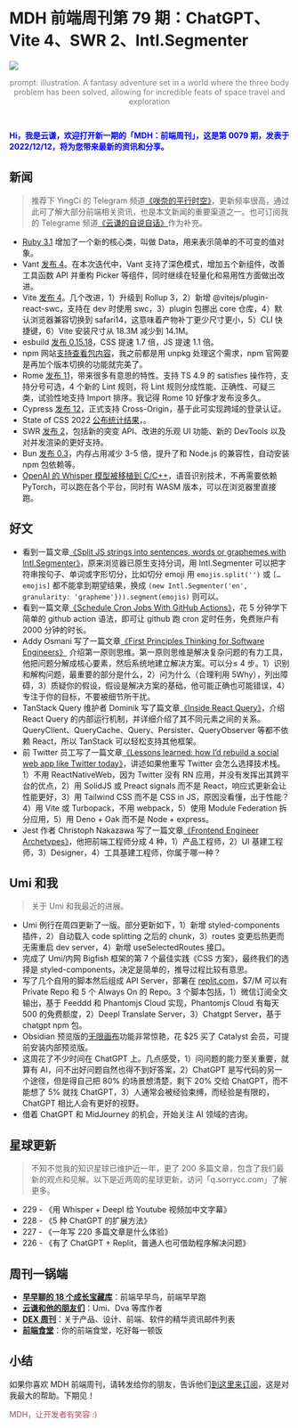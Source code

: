 # MDH 前端周刊第 79 期：ChatGPT、Vite 4、SWR 2、Intl.Segmenter

<img src="https://image-1256177414.cos.ap-shanghai.myqcloud.com/uPic/dhh4ul.png" style="margin:0;padding:0;vertical-align:middle;" />

<p style="color:gray;text-align:center;margin-bottom:3em;">prompt: illustration. A fantasy adventure set in a world where the three body problem has been solved, allowing for incredible feats of space travel and exploration</p>

<p style="color:blue;font-weight:bold;">Hi，我是云谦，欢迎打开新一期的「MDH：前端周刊」，这是第 0079 期，发表于 2022/12/12，将为您带来最新的资讯和分享。</p>

## 新闻
> 推荐下 YingCi 的 Telegram 频道[《咲奈的平行时空》](https://t.me/SakinaSpace)，更新频率很高，通过此可了解大部分前端相关资讯，也是本文新闻的重要渠道之一。也可订阅我的 Telegrame 频道[《云谦的自说自话》](https://t.me/yqtalk)作为补充。

* [Ruby 3.1](https://github.com/ruby/ruby/pull/6353) 增加了一个新的核心类，叫做 Data，用来表示简单的不可变的值对象。
* Vant [发布 4](https://zhuanlan.zhihu.com/p/589088487)。在本次迭代中，Vant 支持了深色模式，增加五个新组件，改善工具函数 API 并重构 Picker 等组件，同时继续在轻量化和易用性方面做出改进。
* Vite [发布 4](https://vitejs.dev/blog/announcing-vite4.html)。几个改进，1）升级到 Rollup 3，2）新增 @vitejs/plugin-react-swc，支持在 dev 时使用 swc，3）plugin 包挪出 core 仓库，4）默认浏览器兼容切换到 safari14，这意味着产物补丁更少尺寸更小，5）CLI 快捷键，6）Vite 安装尺寸从 18.3M 减少到 14.1M。
* esbuild [发布 0.15.18](https://github.com/evanw/esbuild/releases/tag/v0.15.18)，CSS 提速 1.7 倍，JS 提速 1.1 倍。
* npm 网站[支持查看包内容](https://github.blog/changelog/2022-12-06-explore-the-content-of-your-npm-packages-with-the-new-code-explorer/)，我之前都是用 unpkg 处理这个需求，npm 官网要是再加个版本切换的功能就完美了。
* Rome [发布 11](https://rome.tools/blog/2022/12/06/rome11/)，带来很多有意思的特性。支持 TS 4.9 的 satisfies 操作符，支持分号可选，4 个新的 Lint 规则，将 Lint 规则分成性能、正确性、可疑三类，试验性地支持 Import 排序。我记得 Rome 10 好像才发布没多久。
* Cypress [发布 12](https://www.cypress.io/blog/2022/12/06/announcing-cypress-12/)，正式支持 Cross-Origin，基于此可实现跨域的登录认证。
* State of CSS 2022 [公布统计结果](https://2022.stateofcss.com/en-US/)，。
* SWR [发布 2](https://swr.vercel.app/zh-CN/blog/swr-v2)，包括新的突变 API、改进的乐观 UI 功能、新的 DevTools 以及对并发渲染的更好支持。
* Bun [发布 0.3](https://bun.sh/blog/bun-v0.3.0)，内存占用减少 3-5 倍，提升了和 Node.js 的兼容性，自动安装 npm 包依赖等。
* [OpenAI 的 Whisper 模型被移植到 C/C++](https://github.com/ggerganov/whisper.cpp)，语音识别技术，不再需要依赖 PyTorch，可以跑在各个平台，同时有 WASM 版本，可以在浏览器里直接跑。

## 好文
* 看到一篇文章[《Split JS strings into sentences, words or graphemes with Intl.Segmenter》](https://www.stefanjudis.com/today-i-learned/how-to-split-javascript-strings-with-intl-segmenter/)，原来浏览器已原生支持分词，用 Intl.Segmenter 可以把字符串按句子、单词或字形切分，比如切分 emoji 用 `emojis.split('')` 或 `[…emojis]` 都不能拿到期望结果，换成 `(new Intl.Segmenter('en', granularity: 'grapheme'})).segment(emojis)` 则可以。
* 看到一篇文章[《Schedule Cron Jobs With GitHub Actions》](https://scribe.citizen4.eu/schedule-cron-jobs-with-github-actions-d279e8519cec)，花 5 分钟学下简单的 github action 语法，即可让 github 跑 cron 定时任务，免费账户有 2000 分钟的时长。
* Addy Osmani 写了一篇文章[《First Principles Thinking for Software Engineers》](https://addyosmani.com/blog/first-principles-thinking-software-engineers/) 介绍第一原则思维。第一原则思维是解决复杂问题的有力工具，他把问题分解成核心要素，然后系统地建立解决方案。可以分≤ 4 步。1）识别和解构问题，最重要的部分是什么，2）问为什么（合理利用 5Why），列出障碍，3）质疑你的假设，假设是解决方案的基础，他可能正确也可能错误，4）专注于你的目标，不要被细节所干扰。
* TanStack Query 维护者 Dominik 写了篇文章[《Inside React Query》](https://tkdodo.eu/blog/inside-react-query)，介绍 React Query 的内部运行机制，并详细介绍了其不同元素之间的关系。QueryClient、QueryCache、Query、Persister、QueryObserver 等都不依赖 React，所以 TanStack 可以轻松支持其他框架。
* 前 Twitter 员工写了一篇文章[《Lessons learned: how I’d rebuild a social web app like Twitter today》](https://paularmstrong.dev/blog/2022/11/28/lessons-learned-how-i-would-rebuild-twitter-today/)，讲述如果他重写 Twitter 会怎么选择技术栈。1）不用 ReactNativeWeb，因为 Twitter 没有 RN 应用，并没有发挥出其跨平台的优点，2）用 SolidJS 或 Preact signals 而不是 React，响应式更新会让性能更好，3）用 Tailwind CSS 而不是 CSS in JS，原因没看懂，出于性能？4）用 Vite 或 Turbopack，不用 webpack，5）使用 Module Federation 拆分应用，5）用 Deno + Oak 而不是 Node + express。
* Jest 作者 Christoph Nakazawa 写了一篇文章[《Frontend Engineer Archetypes》](https://cpojer.net/posts/frontend-engineering-archetypes)，他把前端工程师分成 4 种，1）产品工程师，2）UI 基建工程师，3）Designer，4）工具基建工程师，你属于哪一种？

## Umi 和我
> 关于 Umi 和我最近的进展。

* Umi 例行在周四更新了一版。部分更新如下，1）新增 styled-components 插件，2）自动载入 code splitting 之后的 chunk，3）routes 变更后热更而无需重启 dev server，4）新增 useSelectedRoutes 接口。
* 完成了 Umi/内网 Bigfish 框架的第 7 个最佳实践《CSS 方案》，最终我们的选择是 styled-components，决定是简单的，推导过程比较有意思。
* 写了几个自用的脚本然后组成 API Server，部署在 [replit.com](https://replit.com/)，$7/M 可以有 Private Repo 和 5 个 Always On 的 Repo。3 个脚本包括，1）微信订阅全文输出，基于 Feeddd 和 Phantomjs Cloud 实现，Phantomjs Cloud 有每天 500 的免费额度，2）Deepl Translate Server，3）Chatgpt Server，基于 chatgpt npm 包。
* Obsidian 预览版的[无限画布](https://forum.obsidian.md/t/obsidian-release-v1-1-0-insider-build/48954)功能非常惊艳，花 $25 买了 Catalyst 会员，可提前安装内部预览版。
* 这周花了不少时间在 ChatGPT 上。几点感受，1）问问题的能力至关重要，就算有 AI，问不出好问题自然也得不到好答案，2）ChatGPT 是写代码的另一个途径，但是得自己把 80% 的场景想清楚，剩下 20% 交给 ChatGPT，而不能想了 5% 就找 ChatGPT，3）人通常会被经验束缚，而经验是有限的，ChatGPT 相比人会有更好的视野。
* 借着 ChatGPT 和 MidJourney 的机会，开始关注 AI 领域的咨询。

## 星球更新
> 不知不觉我的知识星球已维护近一年，更了 200 多篇文章，包含了我们最新的观点和见解。以下是近两周的星球更新，访问「q.sorrycc.com」了解更多。

* 229 - 《用 Whisper + Deepl 给 Youtube 视频加中文字幕》
* 228 - 《5 种 ChatGPT 的扩展方法》
* 227 - 《一年写 220 多篇文章是什么体验》
* 226 - 《有了 ChatGPT + Replit，普通人也可借助程序解决问题》


## 周刊一锅端

- [**早早聊的 18 个成长宝藏库**](https://mp.weixin.qq.com/s/3yLbUwqzSy2gFHXkO0PICg)：前端早早鸟，前端早早跑
- [**云谦和他的朋友们**](https://mp.weixin.qq.com/s/NGux3r0P1JJH_z4-vfeksQ)：Umi、Dva 等库作者
- [**DEX 周刊**](https://newsletter.dex.group/)：关于产品、设计、前端、软件的精华资讯邮件列表
- [**前端食堂**](https://mp.weixin.qq.com/s/86Cz3KUWqutu9J0V4tyabQ)：你的前端食堂，吃好每一顿饭

## 小结

如果你喜欢 MDH 前端周刊，请转发给你的朋友，告诉他们[到这里来订阅](https://mp.weixin.qq.com/s?__biz=MjM5NDgyODI4MQ%3D%3D&mid=2247484802&idx=1&sn=caa84339125510680d435a40280a6600)，这是对我最大的帮助。下期见！

<p style="color:#b5495b;">MDH，让开发者有笑容 :)</p>
